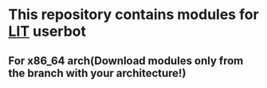 # This repository contains modules for [LIT](https://github.com/username000101/LIT) userbot



## For x86_64 arch(Download modules only from the branch with your architecture!)
